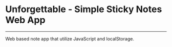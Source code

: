 # Unforgettable - Simple Sticky Notes Web App

--------

Web based note app that utilize JavaScript and localStorage.

